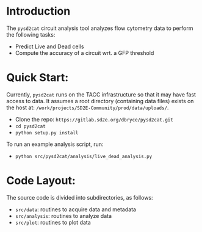 Introduction
==========

The `pysd2cat` circuit analysis tool analyzes flow cytometry data to perform the following tasks:

* Predict Live and Dead cells
* Compute the accuracy of a circuit wrt. a GFP threshold


Quick Start:
=========
Currently, `pysd2cat` runs on the TACC infrastructure so that it may have fast access to data. It assumes a root directory (containing data files) exists on the host at: `/work/projects/SD2E-Community/prod/data/uploads/`.

* Clone the repo: `https://gitlab.sd2e.org/dbryce/pysd2cat.git`
* `cd pysd2cat`
* `python setup.py install`

To run an example analysis script, run:
* `python src/pysd2cat/analysis/live_dead_analysis.py`

Code Layout:
===========

The source code is divided into subdirectories, as follows:

* `src/data`: routines to acquire data and metadata
* `src/analysis`: routines to analyze data
* `src/plot`: routines to plot data
